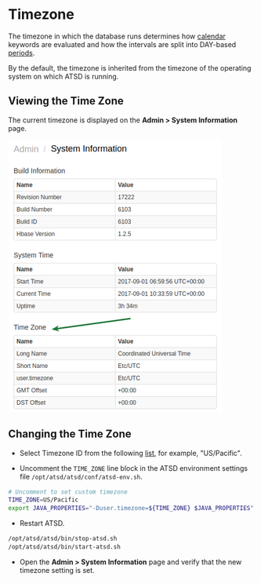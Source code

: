 # Timezone

The timezone in which the database runs determines how [calendar](../shared/calendar.md) keywords are evaluated and how the intervals are split into DAY-based [periods](../api/data/series/period.md).

By the default, the timezone is inherited from the timezone of the operating system on which ATSD is running.

## Viewing the Time Zone

The current timezone is displayed on the **Admin > System Information** page.

![](../installation/images/server_time.png)

## Changing the Time Zone

* Select Timezone ID from the following [list](../shared/timezone-list.md), for example, "US/Pacific".

* Uncomment the `TIME_ZONE` line block in the ATSD environment settings file `/opt/atsd/atsd/conf/atsd-env.sh`.

```bash
# Uncomment to set custom timezone
TIME_ZONE=US/Pacific
export JAVA_PROPERTIES="-Duser.timezone=${TIME_ZONE} $JAVA_PROPERTIES"
```

* Restart ATSD.

```bash
/opt/atsd/atsd/bin/stop-atsd.sh
/opt/atsd/atsd/bin/start-atsd.sh
```

* Open the **Admin > System Information** page and verify that the new timezone setting is set.
